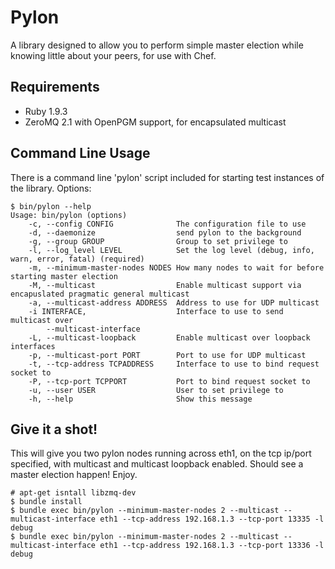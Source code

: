 Pylon
=====
A library designed to allow you to perform simple master election
while knowing little about your peers, for use with Chef.

Requirements
---
* Ruby 1.9.3
* ZeroMQ 2.1 with OpenPGM support, for encapsulated multicast

Command Line Usage
---
There is a command line 'pylon' script included for starting test
instances of the library. Options:

```
$ bin/pylon --help
Usage: bin/pylon (options)
    -c, --config CONFIG              The configuration file to use
    -d, --daemonize                  send pylon to the background
    -g, --group GROUP                Group to set privilege to
    -l, --log_level LEVEL            Set the log level (debug, info, warn, error, fatal) (required)
    -m, --minimum-master-nodes NODES How many nodes to wait for before starting master election
    -M, --multicast                  Enable multicast support via encapuslated pragmatic general multicast
    -a, --multicast-address ADDRESS  Address to use for UDP multicast
    -i INTERFACE,                    Interface to use to send multicast over
        --multicast-interface
    -L, --multicast-loopback         Enable multicast over loopback interfaces
    -p, --multicast-port PORT        Port to use for UDP multicast
    -t, --tcp-address TCPADDRESS     Interface to use to bind request socket to
    -P, --tcp-port TCPPORT           Port to bind request socket to
    -u, --user USER                  User to set privilege to
    -h, --help                       Show this message
```

Give it a shot!
---------------

This will give you two pylon nodes running across eth1, on the tcp ip/port specified, with multicast and multicast loopback enabled. Should see a master election happen! Enjoy.

```
# apt-get isntall libzmq-dev
$ bundle install
$ bundle exec bin/pylon --minimum-master-nodes 2 --multicast --multicast-interface eth1 --tcp-address 192.168.1.3 --tcp-port 13335 -l debug
$ bundle exec bin/pylon --minimum-master-nodes 2 --multicast --multicast-interface eth1 --tcp-address 192.168.1.3 --tcp-port 13336 -l debug
```
